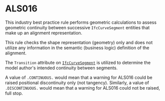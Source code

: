 # ALS016

This industry best practice rule performs geometric calculations to assess geometric continuity between
successive `IfcCurveSegment` entities that make up an alignment representation.

This rule checks the shape representation (geometry) only and does not
utilize any information in the semantic (business logic) definition of the alignment.

The `Transition` attribute on 
[`IfcCurveSegment`](https://standards.buildingsmart.org/IFC/RELEASE/IFC4_3/HTML/lexical/IfcCurveSegment.htm)
is utilized to determine the model author's intended
continuity between segments.

A value of `.CONTINUOUS.` would mean that a warning for ALS016 could be raised positional discontinuity only
(not tangency).
Similarly, a value of `.DISCONTINUOUS.` would mean that a warning for ALS016 could not be raised,
full stop.